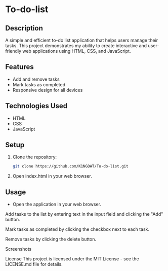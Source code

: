 # To-do-list
## Description
A simple and efficient to-do list application that helps users manage their tasks. This project demonstrates my ability to create interactive and user-friendly web applications using HTML, CSS, and JavaScript.

## Features
- Add and remove tasks
- Mark tasks as completed
- Responsive design for all devices

## Technologies Used
- HTML
- CSS
- JavaScript

## Setup
1. Clone the repository:
   ```bash
   git clone https://github.com/K1NGOAT/To-do-list.git
2. Open index.html in your web browser.

## Usage
- Open the application in your web browser.

Add tasks to the list by entering text in the input field and clicking the "Add" button.

Mark tasks as completed by clicking the checkbox next to each task.

Remove tasks by clicking the delete button.

Screenshots

License
This project is licensed under the MIT License - see the LICENSE.md file for details.
